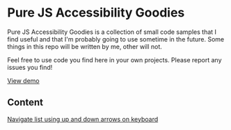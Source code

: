 # Pure JS Accessibility Goodies
Pure JS Accessibility Goodies is a collection of small code samples that I find useful and that I'm probably going to use sometime in the future. Some things in this repo will be written by me, other will not.

Feel free to use code you find here in your own projects. Please report any issues you find!

[View demo](https://sigurdmw.github.io/pure-js-accessibility-goodies/)



## Content
[Navigate list using up and down arrows on keyboard](https://sigurdmw.github.io/pure-js-accessibility-goodies/keyboard-nav-list/basic-keyboard-nav-list.html)
